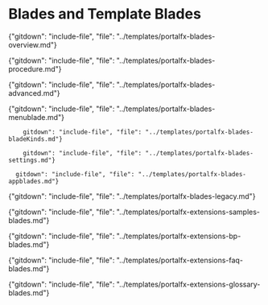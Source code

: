 
# Blades and Template Blades

{"gitdown": "include-file", "file": "../templates/portalfx-blades-overview.md"}
   
 {"gitdown": "include-file", "file": "../templates/portalfx-blades-procedure.md"}

 {"gitdown": "include-file", "file": "../templates/portalfx-blades-advanced.md"}
 
 {"gitdown": "include-file", "file": "../templates/portalfx-blades-menublade.md"}
 
        gitdown": "include-file", "file": "../templates/portalfx-blades-bladeKinds.md"}

        gitdown": "include-file", "file": "../templates/portalfx-blades-settings.md"}

      gitdown": "include-file", "file": "../templates/portalfx-blades-appblades.md"}

  {"gitdown": "include-file", "file": "../templates/portalfx-blades-legacy.md"}

  {"gitdown": "include-file", "file": "../templates/portalfx-extensions-samples-blades.md"}

 {"gitdown": "include-file", "file": "../templates/portalfx-extensions-bp-blades.md"}

 {"gitdown": "include-file", "file": "../templates/portalfx-extensions-faq-blades.md"}

 {"gitdown": "include-file", "file": "../templates/portalfx-extensions-glossary-blades.md"}

